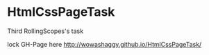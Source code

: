 # HtmlCssPageTask
Third RollingScopes's task

lock GH-Page here http://wowashaggy.github.io/HtmlCssPageTask/
